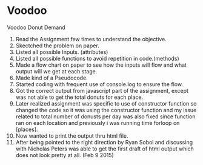 # Voodoo
Voodoo Donut Demand

1. Read the Assignment few times to understand the objective.
2. Skectched the problem on paper.
3. Listed all possible Inputs. (attributes)
4. Listed all possible functions to avoid repetition in code.(methods)
5. Made a flow chart on paper to see how the inputs will flow and what output will we get at each stage.
6. Made kind of a Pseudocode.
7. Started coding with frequent use of console.log to ensure the flow.
8. Got the correct output from javascript part of the assignment, except was not able to get the total donuts for each place.
9. Later realized assignment was specific to use of constructor function so changed the code so it was using the constructor function and my issue related to total number of donusts per day was also fixed since function ran on each location and previously i was running time forloop on [places].
10. Now wanted to print the output thru html file.
11. After being pointed to the right direction by Ryan Sobol and discussing with Nicholas Peters was able to get the first draft of html output which does not look pretty at all. (Feb 9 2015)
